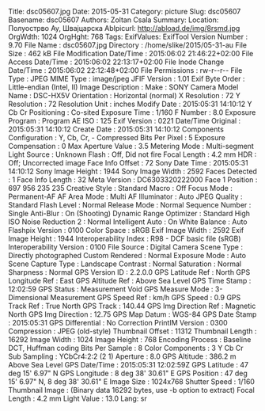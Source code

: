 Title: dsc05607.jpg
Date: 2015-05-31
Category: picture
Slug: dsc05607
Basename: dsc05607
Authors: Zoltan Csala
Summary:
Location: Полуострво Ау, Швајцарска
Ablpicurl: http://abload.de/img/8rsmd.jpg
OrgWdth: 1024
OrgHght: 768
Tags:
ExifValues: ExifTool Version Number : 9.70
            File Name : dsc05607.jpg
            Directory : /home/slike/2015/05-31-au
            File Size : 462 kB
            File Modification Date/Time : 2015:06:02 21:46:22+02:00
            File Access Date/Time : 2015:06:02 22:13:17+02:00
            File Inode Change Date/Time : 2015:06:02 22:12:48+02:00
            File Permissions : rw-r--r--
            File Type : JPEG
            MIME Type : image/jpeg
            JFIF Version : 1.01
            Exif Byte Order : Little-endian (Intel, II)
            Image Description :
            Make : SONY
            Camera Model Name : DSC-HX5V
            Orientation : Horizontal (normal)
            X Resolution : 72
            Y Resolution : 72
            Resolution Unit : inches
            Modify Date : 2015:05:31 14:10:12
            Y Cb Cr Positioning : Co-sited
            Exposure Time : 1/160
            F Number : 8.0
            Exposure Program : Program AE
            ISO : 125
            Exif Version : 0221
            Date/Time Original : 2015:05:31 14:10:12
            Create Date : 2015:05:31 14:10:12
            Components Configuration : Y, Cb, Cr, -
            Compressed Bits Per Pixel : 5
            Exposure Compensation : 0
            Max Aperture Value : 3.5
            Metering Mode : Multi-segment
            Light Source : Unknown
            Flash : Off, Did not fire
            Focal Length : 4.2 mm
            HDR : Off; Uncorrected image
            Face Info Offset : 72
            Sony Date Time : 2015:05:31 14:10:12
            Sony Image Height : 1944
            Sony Image Width : 2592
            Faces Detected : 1
            Face Info Length : 32
            Meta Version : DC6303320222000
            Face 1 Position : 697 956 235 235
            Creative Style : Standard
            Macro : Off
            Focus Mode : Permanent-AF
            AF Area Mode : Multi
            AF Illuminator : Auto
            JPEG Quality : Standard
            Flash Level : Normal
            Release Mode : Normal
            Sequence Number : Single
            Anti-Blur : On (Shooting)
            Dynamic Range Optimizer : Standard
            High ISO Noise Reduction 2 : Normal
            Intelligent Auto : On
            White Balance : Auto
            Flashpix Version : 0100
            Color Space : sRGB
            Exif Image Width : 2592
            Exif Image Height : 1944
            Interoperability Index : R98 - DCF basic file (sRGB)
            Interoperability Version : 0100
            File Source : Digital Camera
            Scene Type : Directly photographed
            Custom Rendered : Normal
            Exposure Mode : Auto
            Scene Capture Type : Landscape
            Contrast : Normal
            Saturation : Normal
            Sharpness : Normal
            GPS Version ID : 2.2.0.0
            GPS Latitude Ref : North
            GPS Longitude Ref : East
            GPS Altitude Ref : Above Sea Level
            GPS Time Stamp : 12:02:59
            GPS Status : Measurement Void
            GPS Measure Mode : 3-Dimensional Measurement
            GPS Speed Ref : km/h
            GPS Speed : 0.9
            GPS Track Ref : True North
            GPS Track : 140.44
            GPS Img Direction Ref : Magnetic North
            GPS Img Direction : 12.75
            GPS Map Datum : WGS-84
            GPS Date Stamp : 2015:05:31
            GPS Differential : No Correction
            PrintIM Version : 0300
            Compression : JPEG (old-style)
            Thumbnail Offset : 11312
            Thumbnail Length : 16292
            Image Width : 1024
            Image Height : 768
            Encoding Process : Baseline DCT, Huffman coding
            Bits Per Sample : 8
            Color Components : 3
            Y Cb Cr Sub Sampling : YCbCr4:2:2 (2 1)
            Aperture : 8.0
            GPS Altitude : 386.2 m Above Sea Level
            GPS Date/Time : 2015:05:31 12:02:59Z
            GPS Latitude : 47 deg 15' 6.97" N
            GPS Longitude : 8 deg 38' 30.61" E
            GPS Position : 47 deg 15' 6.97" N, 8 deg 38' 30.61" E
            Image Size : 1024x768
            Shutter Speed : 1/160
            Thumbnail Image : (Binary data 16292 bytes, use -b option to extract)
            Focal Length : 4.2 mm
            Light Value : 13.0
Lang: sr

